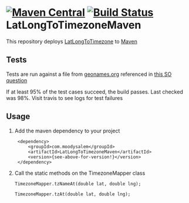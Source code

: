 # [![Maven Central](https://img.shields.io/maven-central/v/com.moodysalem/LatLongToTimezoneMaven.svg)](http://search.maven.org/#search%7Cga%7C1%7Cg%3A%22com.moodysalem%22%20a%3A%22LatLongToTimezoneMaven%22)  [![Build Status](https://travis-ci.org/moodysalem/LatLongToTimezoneMaven.svg?branch=master)](https://travis-ci.org/moodysalem/LatLongToTimezoneMaven) LatLongToTimezoneMaven
This repository deploys [LatLongToTimezone](https://github.com/drtimcooper/LatLongToTimezone) to [Maven](http://search.maven.org)

## Tests
Tests are run against a file from [geonames.org](http://www.geonames.org) referenced in [this SO question](http://stackoverflow.com/questions/5584602/determine-timezone-from-latitude-longitude-without-using-web-services-like-geona/5584826#5584826)

If at least 95% of the test cases succeed, the build passes. Last checked was 98%. Visit travis to see logs for test failures

## Usage
1. Add the maven dependency to your project
    
        <dependency>
            <groupId>com.moodysalem</groupId>
            <artifactId>LatLongToTimezoneMaven</artifactId>
            <version>{see-above-for-version!}</version>
        </dependency>
    
2. Call the static methods on the TimezoneMapper class


    `TimezoneMapper.tzNameAt(double lat, double lng);`
    
    `TimezoneMapper.tzAt(double lat, double lng);`
    

